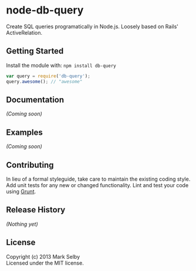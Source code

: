 # node-db-query

Create SQL queries programatically in Node.js. Loosely based on Rails' ActiveRelation.

## Getting Started
Install the module with: `npm install db-query`

```javascript
var query = require('db-query');
query.awesome(); // "awesome"
```

## Documentation
_(Coming soon)_

## Examples
_(Coming soon)_

## Contributing
In lieu of a formal styleguide, take care to maintain the existing coding style. Add unit tests for any new or changed functionality. Lint and test your code using [Grunt](http://gruntjs.com/).

## Release History
_(Nothing yet)_

## License
Copyright (c) 2013 Mark Selby  
Licensed under the MIT license.
